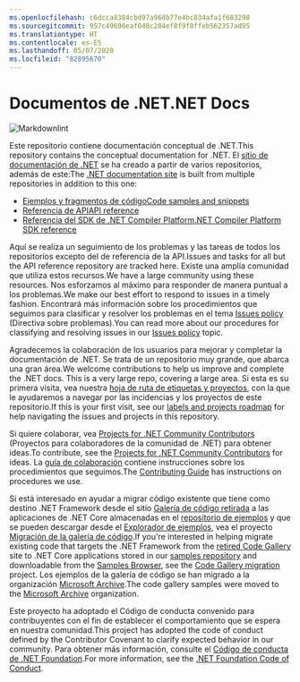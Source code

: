 ```yaml
---
ms.openlocfilehash: c6dcca8384cbd97a968b77e4bc834afa1f683298
ms.sourcegitcommit: 957c49696eaf048c284ef8f9f8ffeb562357ad95
ms.translationtype: HT
ms.contentlocale: es-ES
ms.lasthandoff: 05/07/2020
ms.locfileid: "82895670"
---
```

# <a name="net-docs"></a><span data-ttu-id="836fa-101">Documentos de .NET</span><span class="sxs-lookup"><span data-stu-id="836fa-101">.NET Docs</span></span>

![Markdownlint](https://github.com/dotnet/docs/workflows/Markdownlint/badge.svg)

<span data-ttu-id="836fa-103">Este repositorio contiene documentación conceptual de .NET.</span><span class="sxs-lookup"><span data-stu-id="836fa-103">This repository contains the conceptual documentation for .NET.</span></span> <span data-ttu-id="836fa-104">El [sitio de documentación de .NET](https://docs.microsoft.com/dotnet) se ha creado a partir de varios repositorios, además de este:</span><span class="sxs-lookup"><span data-stu-id="836fa-104">The [.NET documentation site](https://docs.microsoft.com/dotnet) is built from multiple repositories in addition to this one:</span></span>

- [<span data-ttu-id="836fa-105">Ejemplos y fragmentos de código</span><span class="sxs-lookup"><span data-stu-id="836fa-105">Code samples and snippets</span></span>](https://github.com/dotnet/samples)
- [<span data-ttu-id="836fa-106">Referencia de API</span><span class="sxs-lookup"><span data-stu-id="836fa-106">API reference</span></span>](https://github.com/dotnet/dotnet-api-docs)
- [<span data-ttu-id="836fa-107">Referencia del SDK de .NET Compiler Platform</span><span class="sxs-lookup"><span data-stu-id="836fa-107">.NET Compiler Platform SDK reference</span></span>](https://github.com/dotnet/roslyn-api-docs)

<span data-ttu-id="836fa-108">Aquí se realiza un seguimiento de los problemas y las tareas de todos los repositorios excepto del de referencia de la API.</span><span class="sxs-lookup"><span data-stu-id="836fa-108">Issues and tasks for all but the API reference repository are tracked here.</span></span> <span data-ttu-id="836fa-109">Existe una amplia comunidad que utiliza estos recursos.</span><span class="sxs-lookup"><span data-stu-id="836fa-109">We have a large community using these resources.</span></span> <span data-ttu-id="836fa-110">Nos esforzamos al máximo para responder de manera puntual a los problemas.</span><span class="sxs-lookup"><span data-stu-id="836fa-110">We make our best effort to respond to issues in a timely fashion.</span></span> <span data-ttu-id="836fa-111">Encontrará más información sobre los procedimientos que seguimos para clasificar y resolver los problemas en el tema [Issues policy](issues-policy.md) (Directiva sobre problemas).</span><span class="sxs-lookup"><span data-stu-id="836fa-111">You can read more about our procedures for classifying and resolving issues in our [Issues policy](issues-policy.md) topic.</span></span>

<span data-ttu-id="836fa-112">Agradecemos la colaboración de los usuarios para mejorar y completar la documentación de .NET. Se trata de un repositorio muy grande, que abarca una gran área.</span><span class="sxs-lookup"><span data-stu-id="836fa-112">We welcome contributions to help us improve and complete the .NET docs. This is a very large repo, covering a large area.</span></span> <span data-ttu-id="836fa-113">Si esta es su primera visita, vea nuestra [hoja de ruta de etiquetas y proyectos](styleguide/labels-projects.md), con la que le ayudaremos a navegar por las incidencias y los proyectos de este repositorio.</span><span class="sxs-lookup"><span data-stu-id="836fa-113">If this is your first visit, see our [labels and projects roadmap](styleguide/labels-projects.md) for help navigating the issues and projects in this repository.</span></span>

<span data-ttu-id="836fa-114">Si quiere colaborar, vea [Projects for .NET Community Contributors](https://github.com/dotnet/docs/projects/35) (Proyectos para colaboradores de la comunidad de .NET) para obtener ideas.</span><span class="sxs-lookup"><span data-stu-id="836fa-114">To contribute, see the [Projects for .NET Community Contributors](https://github.com/dotnet/docs/projects/35) for ideas.</span></span> <span data-ttu-id="836fa-115">La [guía de colaboración](CONTRIBUTING.md) contiene instrucciones sobre los procedimientos que seguimos.</span><span class="sxs-lookup"><span data-stu-id="836fa-115">The [Contributing Guide](CONTRIBUTING.md) has instructions on procedures we use.</span></span>

<span data-ttu-id="836fa-116">Si está interesado en ayudar a migrar código existente que tiene como destino .NET Framework desde el sitio [Galería de código retirada](https://docs.microsoft.com/teamblog/msdn-code-gallery-retired) a las aplicaciones de .NET Core almacenadas en el [repositorio de ejemplos](https://github.com/dotnet/samples) y que se pueden descargar desde el [Explorador de ejemplos](https://docs.microsoft.com/samples/browse), vea el proyecto [Migración de la galería de código](https://github.com/dotnet/docs/projects/88).</span><span class="sxs-lookup"><span data-stu-id="836fa-116">If you're interested in helping migrate existing code that targets the .NET Framework from the [retired Code Gallery](https://docs.microsoft.com/teamblog/msdn-code-gallery-retired) site to .NET Core applications stored in our [samples repository](https://github.com/dotnet/samples) and downloadable from the [Samples Browser](https://docs.microsoft.com/samples/browse), see the [Code Gallery migration](https://github.com/dotnet/docs/projects/88) project.</span></span> <span data-ttu-id="836fa-117">Los ejemplos de la galería de código se han migrado a la organización [Microsoft Archive](https://github.com/microsoftarchive?q=msdn-code-gallery).</span><span class="sxs-lookup"><span data-stu-id="836fa-117">The code gallery samples were moved to the [Microsoft Archive](https://github.com/microsoftarchive?q=msdn-code-gallery) organization.</span></span>

<span data-ttu-id="836fa-118">Este proyecto ha adoptado el Código de conducta convenido para contribuyentes con el fin de establecer el comportamiento que se espera en nuestra comunidad.</span><span class="sxs-lookup"><span data-stu-id="836fa-118">This project has adopted the code of conduct defined by the Contributor Covenant to clarify expected behavior in our community.</span></span>
<span data-ttu-id="836fa-119">Para obtener más información, consulte el [Código de conducta de .NET Foundation](https://dotnetfoundation.org/code-of-conduct).</span><span class="sxs-lookup"><span data-stu-id="836fa-119">For more information, see the [.NET Foundation Code of Conduct](https://dotnetfoundation.org/code-of-conduct).</span></span>

